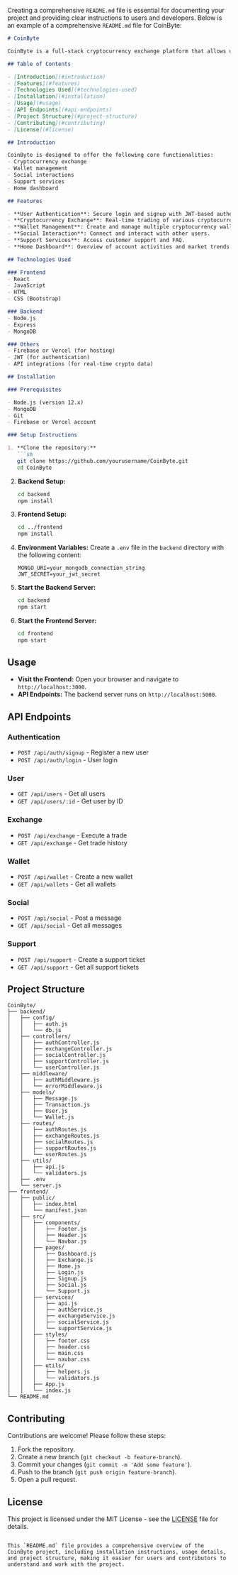 Creating a comprehensive `README.md` file is essential for documenting your project and providing clear instructions to users and developers. Below is an example of a comprehensive `README.md` file for CoinByte:

```markdown
# CoinByte

CoinByte is a full-stack cryptocurrency exchange platform that allows users to exchange, manage wallets, interact socially, and access support services. This platform aims to provide a seamless and user-friendly experience for cryptocurrency enthusiasts.

## Table of Contents

- [Introduction](#introduction)
- [Features](#features)
- [Technologies Used](#technologies-used)
- [Installation](#installation)
- [Usage](#usage)
- [API Endpoints](#api-endpoints)
- [Project Structure](#project-structure)
- [Contributing](#contributing)
- [License](#license)

## Introduction

CoinByte is designed to offer the following core functionalities:
- Cryptocurrency exchange
- Wallet management
- Social interactions
- Support services
- Home dashboard

## Features

- **User Authentication**: Secure login and signup with JWT-based authentication.
- **Cryptocurrency Exchange**: Real-time trading of various cryptocurrencies.
- **Wallet Management**: Create and manage multiple cryptocurrency wallets.
- **Social Interaction**: Connect and interact with other users.
- **Support Services**: Access customer support and FAQ.
- **Home Dashboard**: Overview of account activities and market trends.

## Technologies Used

### Frontend
- React
- JavaScript
- HTML
- CSS (Bootstrap)

### Backend
- Node.js
- Express
- MongoDB

### Others
- Firebase or Vercel (for hosting)
- JWT (for authentication)
- API integrations (for real-time crypto data)

## Installation

### Prerequisites

- Node.js (version 12.x)
- MongoDB
- Git
- Firebase or Vercel account

### Setup Instructions

1. **Clone the repository:**
   ```sh
   git clone https://github.com/yourusername/CoinByte.git
   cd CoinByte
   ```

2. **Backend Setup:**
   ```sh
   cd backend
   npm install
   ```

3. **Frontend Setup:**
   ```sh
   cd ../frontend
   npm install
   ```

4. **Environment Variables:**
   Create a `.env` file in the `backend` directory with the following content:
   ```
   MONGO_URI=your_mongodb_connection_string
   JWT_SECRET=your_jwt_secret
   ```

5. **Start the Backend Server:**
   ```sh
   cd backend
   npm start
   ```

6. **Start the Frontend Server:**
   ```sh
   cd frontend
   npm start
   ```

## Usage

- **Visit the Frontend:** Open your browser and navigate to `http://localhost:3000`.
- **API Endpoints:** The backend server runs on `http://localhost:5000`.

## API Endpoints

### Authentication
- `POST /api/auth/signup` - Register a new user
- `POST /api/auth/login` - User login

### User
- `GET /api/users` - Get all users
- `GET /api/users/:id` - Get user by ID

### Exchange
- `POST /api/exchange` - Execute a trade
- `GET /api/exchange` - Get trade history

### Wallet
- `POST /api/wallet` - Create a new wallet
- `GET /api/wallets` - Get all wallets

### Social
- `POST /api/social` - Post a message
- `GET /api/social` - Get all messages

### Support
- `POST /api/support` - Create a support ticket
- `GET /api/support` - Get all support tickets

## Project Structure

```plaintext
CoinByte/
├── backend/
│   ├── config/
│   │   ├── auth.js
│   │   └── db.js
│   ├── controllers/
│   │   ├── authController.js
│   │   ├── exchangeController.js
│   │   ├── socialController.js
│   │   ├── supportController.js
│   │   └── userController.js
│   ├── middleware/
│   │   ├── authMiddleware.js
│   │   └── errorMiddleware.js
│   ├── models/
│   │   ├── Message.js
│   │   ├── Transaction.js
│   │   ├── User.js
│   │   └── Wallet.js
│   ├── routes/
│   │   ├── authRoutes.js
│   │   ├── exchangeRoutes.js
│   │   ├── socialRoutes.js
│   │   ├── supportRoutes.js
│   │   └── userRoutes.js
│   ├── utils/
│   │   ├── api.js
│   │   └── validators.js
│   ├── .env
│   └── server.js
├── frontend/
│   ├── public/
│   │   ├── index.html
│   │   └── manifest.json
│   ├── src/
│   │   ├── components/
│   │   │   ├── Footer.js
│   │   │   ├── Header.js
│   │   │   └── Navbar.js
│   │   ├── pages/
│   │   │   ├── Dashboard.js
│   │   │   ├── Exchange.js
│   │   │   ├── Home.js
│   │   │   ├── Login.js
│   │   │   ├── Signup.js
│   │   │   ├── Social.js
│   │   │   └── Support.js
│   │   ├── services/
│   │   │   ├── api.js
│   │   │   ├── authService.js
│   │   │   ├── exchangeService.js
│   │   │   ├── socialService.js
│   │   │   └── supportService.js
│   │   ├── styles/
│   │   │   ├── footer.css
│   │   │   ├── header.css
│   │   │   ├── main.css
│   │   │   └── navbar.css
│   │   ├── utils/
│   │   │   ├── helpers.js
│   │   │   └── validators.js
│   │   ├── App.js
│   │   └── index.js
└── README.md
```

## Contributing

Contributions are welcome! Please follow these steps:
1. Fork the repository.
2. Create a new branch (`git checkout -b feature-branch`).
3. Commit your changes (`git commit -m 'Add some feature'`).
4. Push to the branch (`git push origin feature-branch`).
5. Open a pull request.

## License

This project is licensed under the MIT License - see the [LICENSE](LICENSE) file for details.
```

This `README.md` file provides a comprehensive overview of the CoinByte project, including installation instructions, usage details, and project structure, making it easier for users and contributors to understand and work with the project.
